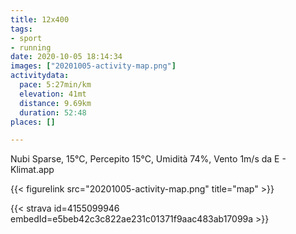 ```yaml
---
title: 12x400
tags:
- sport
- running
date: 2020-10-05 18:14:34
images: ["20201005-activity-map.png"]
activitydata:
  pace: 5:27min/km
  elevation: 41mt
  distance: 9.69km
  duration: 52:48
places: []

---
```


Nubi Sparse, 15°C, Percepito 15°C, Umidità 74%, Vento 1m/s da E - Klimat.app



{{< figurelink src="20201005-activity-map.png" title="map" >}}


{{< strava id=4155099946 embedId=e5beb42c3c822ae231c01371f9aac483ab17099a >}}
